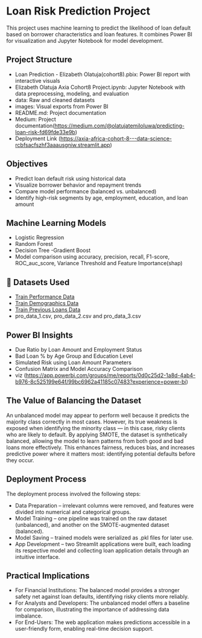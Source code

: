 # Loan Risk Prediction Project

This project uses machine learning to predict the likelihood of loan default based on borrower characteristics and loan features. It combines Power BI for visualization and Jupyter Notebook for model development.

## Project Structure

- Loan Prediction - Elizabeth Olatuja(cohort8).pbix: Power BI report with interactive visuals
- Elizabeth Olatuja Axia Cohort8 Project.ipynb: Jupyter Notebook with data preprocessing, modeling, and evaluation
- data: Raw and cleaned datasets
- images: Visual exports from Power BI
- README.md: Project documentation
- Medium: Project documentation(https://medium.com/@olatujatemiloluwa/predicting-loan-risk-fd69fde33e9b)
- Deployment Link (https://axia-africa-cohort-8---data-science-rcbfsacfszhf3aaausgniw.streamlit.app)

## Objectives

- Predict loan default risk using historical data
- Visualize borrower behavior and repayment trends
- Compare model performance (balanced vs. unbalanced)
- Identify high-risk segments by age, employment, education, and loan amount

## Machine Learning Models

- Logistic Regression
- Random Forest
- Decision Tree
-Gradient Boost
- Model comparison using accuracy, precision, recall, F1-score, ROC_auc_score, Variance Threshold and Feature Importance(shap)

## 📂 Datasets Used

- [Train Performance Data](https://raw.githubusercontent.com/Oyeniran20/axia_cohort_8/refs/heads/main/trainperf.csv)
- [Train Demographics Data](https://raw.githubusercontent.com/Oyeniran20/axia_cohort_8/refs/heads/main/traindemographics.csv)
- [Train Previous Loans Data](https://raw.githubusercontent.com/Oyeniran20/axia_cohort_8/refs/heads/main/trainprevloans.csv)
- pro_data_1.csv, pro_data_2.csv and pro_data_3.csv

## Power BI Insights

- Due Ratio by Loan Amount and Employment Status
- Bad Loan % by Age Group and Education Level
- Simulated Risk using Loan Amount Parameters
- Confusion Matrix and Model Accuracy Comparison
- viz (https://app.powerbi.com/groups/me/reports/0d0c25d2-1a8d-4ab4-b976-8c525199e64f/99bc6962a41185c07483?experience=power-bi)


## The Value of Balancing the Dataset

An unbalanced model may appear to perform well because it predicts the majority class correctly in most cases. However, its true weakness is exposed when identifying the minority class — in this case, risky clients who are likely to default. By applying SMOTE, the dataset is synthetically balanced, allowing the model to learn patterns from both good and bad loans more effectively. This enhances fairness, reduces bias, and increases predictive power where it matters most: identifying potential defaults before they occur.

## Deployment Process

The deployment process involved the following steps:
- Data Preparation – irrelevant columns were removed, and features were divided into numerical and categorical groups.
- Model Training – one pipeline was trained on the raw dataset (unbalanced), and another on the SMOTE-augmented dataset (balanced).
- Model Saving – trained models were serialized as .pkl files for later use.
- App Development – two Streamlit applications were built, each loading its respective model and collecting loan application details through an intuitive interface.

## Practical Implications

- For Financial Institutions: The balanced model provides a stronger safety net against loan defaults, identifying risky clients more reliably.
- For Analysts and Developers: The unbalanced model offers a baseline for comparison, illustrating the importance of addressing data imbalance.
- For End-Users: The web application makes predictions accessible in a user-friendly form, enabling real-time decision support.
